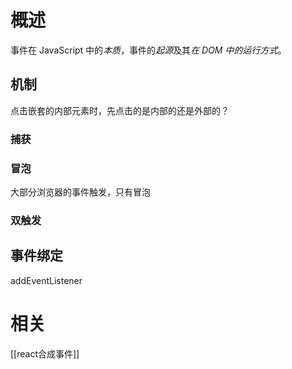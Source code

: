 # 概述
事件在 JavaScript 中的*本质*，事件的*起源*及其*在 DOM 中的运行方式*。
## 机制
点击嵌套的内部元素时，先点击的是内部的还是外部的？
### 捕获
### 冒泡
大部分浏览器的事件触发，只有冒泡
### 双触发
## 事件绑定
addEventListener
# 相关
[[react合成事件]] 